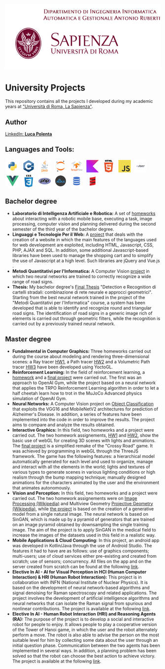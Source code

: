 ![logo](./logo_sapienza.jpg)
# University Projects
This repository contains all the projects I developed during my academic years at ["Università di Roma, La Sapienza"](https://www.uniroma1.it/it/pagina-strutturale/home).

## Author
 [LinkedIn: **Luca Polenta**](https://www.linkedin.com/in/luca-polenta/)

## Languages and Tools:
<p align="left">
<img src="https://raw.githubusercontent.com/github/explore/80688e429a7d4ef2fca1e82350fe8e3517d3494d/topics/python/python.png" alt="Python" height="40" style="vertical-align:top; margin:4px">
<img src="https://raw.githubusercontent.com/github/explore/180320cffc25f4ed1bbdfd33d4db3a66eeeeb358/topics/cpp/cpp.png" alt="C++" height="40" style="vertical-align:top; margin:4px">
<img src="https://raw.githubusercontent.com/github/explore/5b3600551e122a3277c2c5368af2ad5725ffa9a1/topics/java/java.png" alt="Java" height="40" style="vertical-align:top; margin:4px">
<img src="https://raw.githubusercontent.com/github/explore/80688e429a7d4ef2fca1e82350fe8e3517d3494d/topics/jupyter-notebook/jupyter-notebook.png" alt="Jupyter Notebook" height="40" style="vertical-align:top; margin:4px">
<img src="https://raw.githubusercontent.com/github/explore/80688e429a7d4ef2fca1e82350fe8e3517d3494d/topics/tensorflow/tensorflow.png" alt="Tensorflow 2" height="40" style="vertical-align:top; margin:4px">
<img src="https://raw.githubusercontent.com/github/explore/4479d2a2c854198cb00160f8593519c14dc3b905/topics/kotlin/kotlin.png" alt="C" height="40" style="vertical-align:top; margin:4px">
<img src="https://raw.githubusercontent.com/github/explore/80688e429a7d4ef2fca1e82350fe8e3517d3494d/topics/html/html.png" alt="HTML" height="40" style="vertical-align:top; margin:4px">
<img src="https://raw.githubusercontent.com/github/explore/80688e429a7d4ef2fca1e82350fe8e3517d3494d/topics/javascript/javascript.png" alt="Javascript" height="40" style="vertical-align:top; margin:4px">
<img src="https://raw.githubusercontent.com/github/explore/80688e429a7d4ef2fca1e82350fe8e3517d3494d/topics/jquery/jquery.png" alt="jQuery" height="40" style="vertical-align:top; margin:4px">
<img src="https://raw.githubusercontent.com/github/explore/80688e429a7d4ef2fca1e82350fe8e3517d3494d/topics/vue/vue.png" alt="Vue" height="40" style="vertical-align:top; margin:4px">
<img src="https://raw.githubusercontent.com/github/explore/80688e429a7d4ef2fca1e82350fe8e3517d3494d/topics/css/css.png" alt="CSS" height="40" style="vertical-align:top; margin:4px">
<img src="https://raw.githubusercontent.com/github/explore/ccc16358ac4530c6a69b1b80c7223cd2744dea83/topics/php/php.png" alt="PHP" height="40" style="vertical-align:top; margin:4px">
<img src="https://raw.githubusercontent.com/github/explore/8be26d91eb231fec0b8856359979ac09f27173fd/topics/ajax/ajax.png" alt="AJAX" height="40" style="vertical-align:top; margin:4px">
<img src="https://raw.githubusercontent.com/github/explore/80688e429a7d4ef2fca1e82350fe8e3517d3494d/topics/sql/sql.png" alt="SQL" height="40" style="vertical-align:top; margin:4px">
<img src="https://raw.githubusercontent.com/github/explore/80688e429a7d4ef2fca1e82350fe8e3517d3494d/topics/scala/scala.png" alt="Scala" height="40" style="vertical-align:top; margin:4px">
</p>

## Bachelor degree
- **Laboratorio di Intelligenza Artificiale e Robotica:** A set of [homeworks](./Bachelor%20Degree/Laboratorio%20di%20Intelligenza%20Artificiale%20e%20Robotica) about interacting with a robotic mobile base, executing a task, image processing, computer vision and planning delivered during the second semester of the third year of the bachelor degree.
- **Linguaggi e Tecnologie Per il Web:** A [project](./Bachelor%20Degree/Linguaggi%20e%20Tecnologie%20Per%20il%20Web) that deals with the creation of a website in which the main features of the languages used for web development are exploited, including HTML, Javascript, CSS, PHP, AJAX and SQL. In addition, some additional Javascript-based libraries have been used to manage the shopping cart and to simplify the use of Javascript at a high level. Such libraries are jQuery and Vue.js .
- **Metodi Quantitativi per l'Informatica:** A Computer Vision [project](./Bachelor%20Degree/Metodi%20Quantitativi%20Per%20L'Informatica) in which two neural networks are trained to correctly recognize a wide range of road signs. 
- **Thesis:** My bachelor degree's [Final Thesis](./Bachelor%20Degree/Thesis) "Detection e Recognition di cartelli stradali: combinazione di rete neurale e approcci geometrici". Starting from the best neural network trained in the project of the "Metodi Quantitativi per l'Informatica" course, a system has been developed that is able to identify and recognize round and triangular road signs. The identification of road signs in a generic image rich of elements is carried out through geometric filters, while the recognition is carried out by a previously trained neural network.

## Master degree

- **Fundalmental in Computer Graphics:** Three homeworks carried out during the course about modeling and rendering three-dimensional scenes: a Ray tracer [HW1](./Master%20Degree/Fundamental%20of%20Computer%20Graphics/HW1), a Path tracer [HW2](./Master%20Degree/Fundamental%20of%20Computer%20Graphics/HW2) and a Volumetric Path tracer [HW3](./Master%20Degree/Fundamental%20of%20Computer%20Graphics/HW3) have been developed using YoctoGL.
- **Reinforcement Learning:** In the field of reinforcement learning, a [homework](./Master%20Degree/Reinforcement%20Learning/Homework) and a [final project](./Master%20Degree/Reinforcement%20Learning/Project) were carried out. The first was an approach to OpenAI Gym, while the project based on a neural network that applies the TRPO Reinforcement Learning algorithm in order to let a half cheetah learn how to trot in the MuJoCo Advanced physics simulation of OpenAI Gym. 
- **Neural Networks:** A Computer Vision project on [Object Classification](./Master%20Degree/Neural%20Networks) that exploits the VGG16 and MobileNetV2 architectures for prediction of Alzheimer's Disease. In addition, a series of features have been implemented into the code in order to improve the results. The project aims to compare and analyze the results obtained.
- **Interactive Graphics:** In this field, two homeworks and a project were carried out. The two homework assignements, [HW1](./Master%20Degree/Interactive%20Graphics/Homework%201) and [HW2](./Master%20Degree/Interactive%20Graphics/Homework%202), show the basic use of webGL for creating 3D scenes with lights and animations. The [final project](./Master%20Degree/Interactive%20Graphics/Project) is a simplified remake of the "Crossy Road" game. It was achieved by programming in webGL through the ThreeJS framework. The game has the following features: a hierarchical model automatically generated for each level and used to organize, manage and interact with all the elements in the world; lights and textures of various types to generate scenes in various lighting conditions or high realism through the bump mapping technique; manually designed animations for the characters animated by the user and the environment that animates autonomously.
- **Vision and Perception:** In this field, two homeworks and a project were carried out. The two homework assignements were on [Image Processing (Wikipedia)](https://en.wikipedia.org/wiki/Digital_image_processing) and Multiview Geometry [Projective Geometry (Wikipedia)](https://en.wikipedia.org/wiki/Projective_geometry), while [the project](./Master%20Degree/Vision%20And%20Perception) is based on the creation of a generative model from a single natural image. The neural network is based on SinGAN, which is made up by a pyramid of generators that are trained on an image pyramid obtained by downsampling the single training image. The aim of the project is to apply SinGAN in the medical field to increase the images of the datasets used in this field in a realistic way. 
- **Mobile Applications & Cloud Computing:** In this project, an android app was developed in Kotlin/Java through the use of Android Studio. The features it had to have are as follows: use of graphics components; multi-users; use of cloud services either pre-existing and created from scratch; use of sensors; concurrency. All files on the app and on the server created from scratch can be found at the following [link](./Master%20Degree/Mobile%20Applications%20&%20Cloud%20Computing).
- **Elective In AI - Al for Visual Perception in HCI (Human Computer Interaction) & HRI (Human Robot Interaction):** This project is in collaboration with INFN (National Institute of Nuclear Physics). It is based on the development of neural network-based algorithms and signal denoising for Raman spectroscopy and related applications. The project involves the development of artificial intelligence algorithms and neural networks that can isolate the Raman signal from spurious and nonlinear contributions. The project is available at the following [link](./Master%20Degree/Elective%20In%20AI%20-%20Al%20for%20Visual%20Perception%20in%20HCI%20&%20HRI).
- **Elective In AI - Human Robot Interaction (HRI) and Reasoning Agents (RA):** The purpose of the project is to develop a social and interactive robot for people to enjoy. It allows people to play a cooperative version of the Tower of Hanoi game, in which the user and the robot alternately perform a move. The robot is also able to advise the person on the most suitable level for him by collecting some data about the user through an initial question phase. Communication between the two agents has been implemented in several ways. In addition, a planning problem has been solved so that the robot can choose the best action to achieve victory. The project is available at the following [link](./Master%20Degree/Elective%20In%20AI%20-%20HRI%20and%20Reasoning%20Agents).
